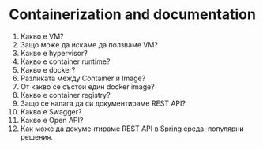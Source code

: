 # Containerization and documentation

1. Какво е VM?
2. Защо може да искаме да ползваме VM?
3. Какво е hypervisor?
4. Какво е container runtime?
5. Какво е docker?
6. Разликата между Container и Image?
7. От какво се състои един docker image?
8. Какво е container registry?
9. Защо се налага да си документираме REST API?
10. Какво е Swagger?
11. Какво е Open API?
12. Как може да документираме REST API в Spring среда, популярни решения.